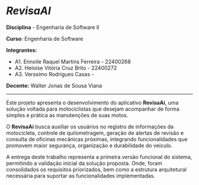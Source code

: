 # *RevisaAI*

**Disciplina** - Engenharia de Software II

**Curso**: Engenharia de Software  

**Integrantes:**

+ A1. Ennoile Raquel Martins Ferreira - 22400268
+ A2. Heloíse Vitória Cruz Brito - 22400272
+ A3. Verssímo Rodrigues Casas - 


**Docente:** Walter Jonas de Sousa Viana

---

Este projeto apresenta o desenvolvimento do aplicativo **RevisaAi**, uma solução voltada para motociclistas que desejam acompanhar de forma simples e prática as manutenções de suas motos.  

O **RevisaAi** busca auxiliar os usuários no registro de informações da motocicleta, controle de quilometragem, geração de alertas de revisão e consulta de oficinas mecânicas próximas, integrando funcionalidades que promovem maior segurança, organização e durabilidade do veículo.  

A entrega deste trabalho representa a primeira versão funcional do sistema, permitindo a validação inicial da solução proposta. Onde, foram consolidados os requisitos priorizados, bem como a estrutura arquitetural necessária para suportar as funcionalidades implementadas.  

